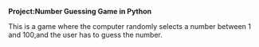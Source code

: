 **Project:Number Guessing Game in Python**

This is a game where the computer randomly selects a number between 1 and 100,and the user has to guess the number.
